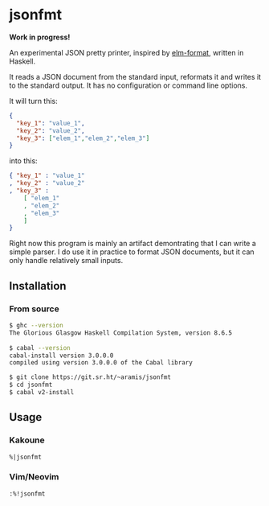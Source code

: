 # jsonfmt

**Work in progress!**

An experimental JSON pretty printer, inspired by
[elm-format](https://github.com/avh4/elm-format), written
in Haskell.

It reads a JSON document from the standard input, reformats
it and writes it to the standard output.  It has no
configuration or command line options.

It will turn this:

```json
{
  "key_1": "value_1",
  "key_2": "value_2",
  "key_3": ["elem_1","elem_2","elem_3"]
}
```
    
into this:

```json
{ "key_1" : "value_1"
, "key_2" : "value_2"
, "key_3" :
    [ "elem_1"
    , "elem_2"
    , "elem_3"
    ]
}
```

Right now this program is mainly an artifact demontrating
that I can write a simple parser.  I do use it in practice
to format JSON documents, but it can only handle relatively
small inputs.


## Installation

### From source

```sh
$ ghc --version
The Glorious Glasgow Haskell Compilation System, version 8.6.5
    
$ cabal --version
cabal-install version 3.0.0.0
compiled using version 3.0.0.0 of the Cabal library
```

```sh
$ git clone https://git.sr.ht/~aramis/jsonfmt
$ cd jsonfmt
$ cabal v2-install
```


## Usage

### Kakoune

```
%|jsonfmt
```


### Vim/Neovim

```
:%!jsonfmt
```
